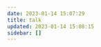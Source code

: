```yaml
---
date: 2023-01-14 15:07:29
title: talk
updated: 2023-01-14 15:08:15
sidebar: []
---
```

<script src="https://unpkg.com/browse/qexo-static@1.5.0/hexo/talks.js"></script>
<link rel="stylesheet" href="https://unpkg.com/browse/qexo-static@1.5.0/hexo/talks.css">
<div id="qexot"></div>
<script>showQexoTalks("qexot", "${https://qexo.wyblog1.tk}", 5)</script>
